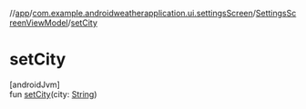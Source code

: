 //[app](../../../index.md)/[com.example.androidweatherapplication.ui.settingsScreen](../index.md)/[SettingsScreenViewModel](index.md)/[setCity](set-city.md)

# setCity

[androidJvm]\
fun [setCity](set-city.md)(city: [String](https://kotlinlang.org/api/latest/jvm/stdlib/kotlin/-string/index.html))
